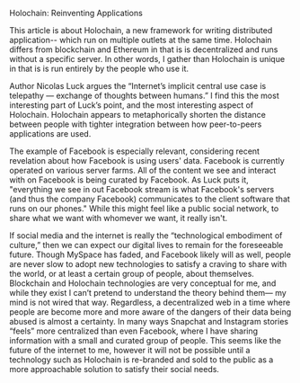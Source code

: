 Holochain: Reinventing Applications

This article is about Holochain, a new framework for writing distributed application-- which run on multiple outlets at the same time. Holochain differs from blockchain and Ethereum in that is is decentralized and runs without a specific server. In other words, I gather than Holochain is unique in that is is run entirely by the people who use it. 

Author Nicolas Luck argues the “Internet’s implicit central use case is telepathy — exchange of thoughts between humans.” I find this the most interesting part of Luck’s point, and the most interesting aspect of Holochain. Holochain appears to metaphorically shorten the distance between people with tighter integration between how peer-to-peers applications are used.

The example of Facebook is especially relevant, considering recent revelation about how Facebook is using users' data. Facebook is currently operated on various server farms. All of the content we see and interact with on Facebook is being curated by Facebook. As Luck puts it, "everything we see in out Facebook stream is what Facebook's servers (and thus the company Facebook) communicates to the client software that runs on our phones." While this might feel like a public social network, to share what we want with whomever we want, it really isn't. 

If social media and the internet is really the “technological embodiment of culture,” then we can expect our digital lives to remain for the foreseeable future. Though MySpace has faded, and Facebook likely will as well, people are never slow to adopt new technologies to satisfy a craving to share with the world, or at least a certain group of people, about themselves. Blockchain and Holochain technologies are very conceptual for me, and while they exist I can’t pretend to understand the theory behind them— my mind is not wired that way. Regardless, a decentralized web in a time where people are become more and more aware of the dangers of their data being abused is almost a certainty. In many ways Snapchat and Instagram stories “feels” more centralized than even Facebook, where I have sharing information with a small and curated group of people. This seems like the future of the internet to me, however it will not be possible until a technology such as Holochain is re-branded and sold to the public as a more approachable solution to satisfy their social needs. 
